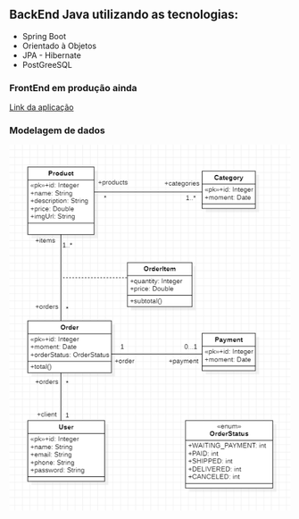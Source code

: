 ## BackEnd Java utilizando as tecnologias:
* Spring Boot
* Orientado à Objetos
* JPA - Hibernate
* PostGreeSQL

### FrontEnd em produção ainda 
[Link da aplicação](https://spring-test-home.herokuapp.com/) 

### Modelagem de dados
![Modelo](Modelo.png)